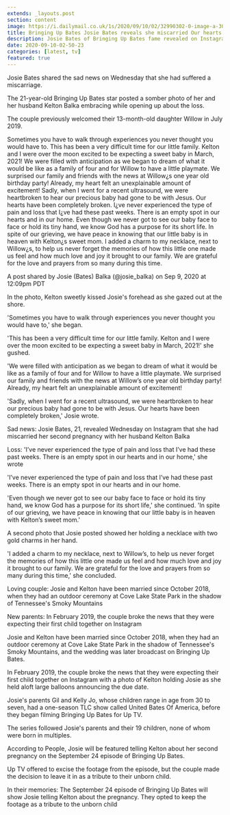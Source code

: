 ```yaml
---
extends: _layouts.post
section: content
image: https://i.dailymail.co.uk/1s/2020/09/10/02/32990302-0-image-a-30_1599700412664.jpg 
title: Bringing Up Bates Josie Bates reveals she miscarried Our hearts have been completely broken 
description: Josie Bates of Bringing Up Bates fame revealed on Instagram that she had lost her second pregnancy. She said the couple were heartbroken. They already have a 13-month-old daughter named Willow. 
date: 2020-09-10-02-50-23 
categories: [latest, tv] 
featured: true 
--- 
```

Josie Bates shared the sad news on Wednesday that she had suffered a miscarriage.

The 21-year-old Bringing Up Bates star posted a somber photo of her and her husband Kelton Balka embracing while opening up about the loss.

The couple previously welcomed their 13-month-old daughter Willow in July 2019. 

 Sometimes you have to walk through experiences you never thought you would have to. This has been a very difficult time for our little family. Kelton and I were over the moon excited to be expecting a sweet baby in March, 2021! We were filled with anticipation as we began to dream of what it would be like as a family of four and for Willow to have a little playmate. We surprised our family and friends with the news at Willow¿s one year old birthday party! Already, my heart felt an unexplainable amount of excitement! Sadly, when I went for a recent ultrasound, we were heartbroken to hear our precious baby had gone to be with Jesus. Our hearts have been completely broken. I¿ve never experienced the type of pain and loss that I¿ve had these past weeks. There is an empty spot in our hearts and in our home. Even though we never got to see our baby face to face or hold its tiny hand, we know God has a purpose for its short life. In spite of our grieving, we have peace in knowing that our little baby is in heaven with Kelton¿s sweet mom. I added a charm to my necklace, next to Willow¿s, to help us never forget the memories of how this little one made us feel and how much love and joy it brought to our family. We are grateful for the love and prayers from so many during this time.

A post shared by  Josie (Bates) Balka (@josie_balka) on Sep 9, 2020 at 12:09pm PDT

In the photo, Kelton sweetly kissed Josie's forehead as she gazed out at the shore.

'Sometimes you have to walk through experiences you never thought you would have to,' she began. 

'This has been a very difficult time for our little family. Kelton and I were over the moon excited to be expecting a sweet baby in March, 2021!' she gushed. 

'We were filled with anticipation as we began to dream of what it would be like as a family of four and for Willow to have a little playmate. We surprised our family and friends with the news at Willow’s one year old birthday party! Already, my heart felt an unexplainable amount of excitement! 

'Sadly, when I went for a recent ultrasound, we were heartbroken to hear our precious baby had gone to be with Jesus. Our hearts have been completely broken,' Josie wrote.

Sad news: Josie Bates, 21, revealed Wednesday on Instagram that she had miscarried her second pregnancy with her husband Kelton Balka

Loss: 'I’ve never experienced the type of pain and loss that I’ve had these past weeks. There is an empty spot in our hearts and in our home,' she wrote

'I’ve never experienced the type of pain and loss that I’ve had these past weeks. There is an empty spot in our hearts and in our home.

'Even though we never got to see our baby face to face or hold its tiny hand, we know God has a purpose for its short life,' she continued. 'In spite of our grieving, we have peace in knowing that our little baby is in heaven with Kelton’s sweet mom.'

A second photo that Josie posted showed her holding a necklace with two gold charms in her hand. 

'I added a charm to my necklace, next to Willow’s, to help us never forget the memories of how this little one made us feel and how much love and joy it brought to our family. We are grateful for the love and prayers from so many during this time,' she concluded.

Loving couple: Josie and Kelton have been married since October 2018, when they had an outdoor ceremony at Cove Lake State Park in the shadow of Tennessee's Smoky Mountains

New parents: In February 2019, the couple broke the news that they were expecting their first child together on Instagram 

Josie and Kelton have been married since October 2018, when they had an outdoor ceremony at Cove Lake State Park in the shadow of Tennessee's Smoky Mountains, and the wedding was later broadcast on Bringing Up Bates.

In February 2019, the couple broke the news that they were expecting their first child together on Instagram with a photo of Kelton holding Josie as she held aloft large balloons announcing the due date.

Josie's parents Gil and Kelly Jo, whose children range in age from 30 to seven, had a one-season TLC show called United Bates Of America, before they began filming Bringing Up Bates for Up TV.

The series followed Josie's parents and their 19 children, none of whom were born in multiples.

According to People, Josie will be featured telling Kelton about her second pregnancy on the September 24 episode of Bringing Up Bates.

Up TV offered to excise the footage from the episode, but the couple made the decision to leave it in as a tribute to their unborn child. 

In their memories: The September 24 episode of Bringing Up Bates will show Josie telling Kelton about the pregnancy. They opted to keep the footage as a tribute to the unborn child

